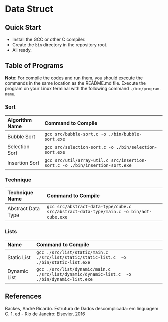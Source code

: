 # __Data Struct__

## __Quick Start__
 - Install the GCC or other C compiler.
 - Create the `bin` directory in the repository root.
 - All ready.

## __Table of Programs__
__Note__: For compile the codes and run them, you should execute the commands in the same location as the README.md file. Execute the program on your Linux terminal with the following command `./bin/program-name`.

### __Sort__
|Algorithm Name|Command to Compile|
|:---|:---|
|Bubble Sort|`gcc src/bubble-sort.c -o ./bin/bubble-sort.exe`|
|Selection Sort|`gcc src/selection-sort.c -o ./bin/selection-sort.exe`|
|Insertion Sort|`gcc src/util/array-util.c src/insertion-sort.c -o ./bin/insertion-sort.exe`|

### __Technique__
|Technique Name|Command to Compile|
|:---|:---|
|Abstract Data Type|`gcc src/abstract-data-type/cube.c src/abstract-data-type/main.c -o bin/adt-cube.exe`|`./bin/adt-cube.exe`|

### __Lists__
|Name|Command to Compile|
|:---|:---|
|Static List|`gcc ./src/list/static/main.c ./src/list/static/static-list.c  -o ./bin/static-list.exe`|
|Dynamic List|`gcc ./src/list/dynamic/main.c ./src/list/dynamic/dynamic-list.c  -o ./bin/dynamic-list.exe`|

## __References__
Backes, André Ricardo. Estrutura de Dados descomplicada: em linguagem C. 1. ed - Rio de Janeiro: Elsevier, 2016
